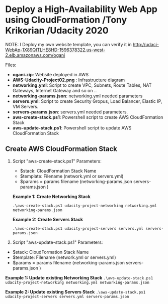 # Deploy a High-Availability Web App using CloudFormation /Tony Krikorian /Udacity 2020

NOTE: I Deploy my own website template, you can verify it in http://udaci-WebAp-1X89QITLHE8HD-1596378322.us-west-2.elb.amazonaws.com/ogani

Files:
* **ogani.zip**: Website deployed in AWS
* **AWS-Udacity-Project02.png** : Infrastructure diagram
* **networking.yml**: Script to create VPC, Subnets, Route Tables, NAT Gateways, Internet Gateway and so on ..
* **networking-params.json**: networking.yml needed parameters
* **servers.yml**: Script to create Security Gropus, Load Balancer, Elastic IP, VM Servers.
* **servers-params.json**: servers.yml needed parameters.
* **aws-create-stack.ps1**: Powershell script to create AWS CloudFormation Stack
* **aws-update-stack.ps1**: Powershell script to update AWS CloudFormation Stack

## Create AWS CloudFormation Stack

1. Script "aws-create-stack.ps1"
   Parameters:
   * $stack: CloudFormation Stack Name
   * $template: Filename (network.yml or servers.yml)
   * $params = params filename (networking-params.json servers-params.json )

   **Example 1: Create Networking Stack**
  
     `.\aws-create-stack.ps1 udacity-project-networking networking.yml networking-params.json`

   **Example 2: Create Servers Stack**
  
   `.\aws-create-stack.ps1 udacity-project-servers servers.yml servers-params.json`
  

2.  Script "aws-update-stack.ps1"
   Parameters:
   * $stack: CloudFormation Stack Name
   * $template: Filename (network.yml or servers.yml)
   * $params = params filename (networking-params.json servers-params.json )

   **Example 1: Update existing Networking Stack**
   `.\aws-update-stack.ps1 udacity-project-networking networking.yml networking-params.json`

   **Example 2: Update existing Servers Stack**
   `.\aws-update-stack.ps1 udacity-project-servers servers.yml servers-params.json`
